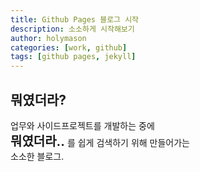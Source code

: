 ```yaml
---
title: Github Pages 블로그 시작
description: 소소하게 시작해보기  
author: holymason
categories: [work, github]
tags: [github pages, jekyll]
---
```


## 뭐였더라?
업무와 사이드프로젝트를 개발하는 중에  
<span style="font-size: 20px; font-weight: bold;">뭐였더라..</span> 를 쉽게 검색하기 위해 만들어가는  
소소한 블로그.
